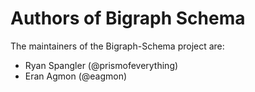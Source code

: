 # Authors of Bigraph Schema

The maintainers of the Bigraph-Schema project
are:

* Ryan Spangler (@prismofeverything)
* Eran Agmon  (@eagmon)
